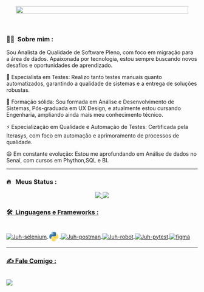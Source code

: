 
<p align="center"><img src="https://user-images.githubusercontent.com/61919008/185722617-b076ce13-448a-4e9d-9c3b-c1e9e91c7632.gif" width="95%" height="9%"  /></p>
<p align="center"><img src="https://komarev.com/ghpvc/?username=julianaceciliabueno&style=flat-square&color=red" alt=""></p>


### :woman_technologist: &nbsp;Sobre mim :

Sou Analista de Qualidade de Software Pleno, com foco em migração para a área de dados. Apaixonada por tecnologia, estou sempre buscando novos desafios e oportunidades de aprendizado.

🔭 Especialista em Testes: Realizo tanto testes manuais quanto automatizados, garantindo a qualidade de sistemas e a entrega de soluções robustas.

🌱 Formação sólida: Sou formada em Análise e Desenvolvimento de Sistemas, Pós-graduada em UX Design, e atualmente estou cursando Engenharia, ampliando ainda mais meu conhecimento técnico.

⚡ Especialização em Qualidade e Automação de Testes: Certificada pela Iterasys, com foco em automação e aprimoramento de processos de qualidade.

😄 Em constante evolução: Estou me aprofundando em Análise de dados no Senai, com cursos em Phython,SQL e BI.

---

### 🔥 &nbsp; Meus Status :
 <a href="https://github.com/julianaceciliabueno">
  
 <p align="center">
  <img width="48%" src="https://github-readme-stats.vercel.app/api?username=julianaceciliabueno&show_icons=true&theme=bear&locale=pt-br" />
   <img width="51%" src="https://github-readme-streak-stats.herokuapp.com/?user=julianaceciliabueno&theme=bear&locale=pt-br&date_format=M%20j%5B%2C%20Y%5D" 



<div style="display: inline_block"><br>


### 🛠 &nbsp;Linguagens e Frameworks :
 <br>

  
  
  <img align="center" alt="Juh-selenium" width="6%" src="https://raw.githubusercontent.com/detain/svg-logos/780f25886640cef088af994181646db2f6b1a3f8/svg/selenium-logo.svg">
  <img align="center" alt="Juh-Python"  width="6%" src="https://raw.githubusercontent.com/devicons/devicon/master/icons/python/python-original.svg">
   <img align="center" alt="Juh-postman"  width="6%" src="https://www.vectorlogo.zone/logos/getpostman/getpostman-icon.svg">                                                                                                                             
  <img align="center" alt="Juh-robot"  width="7%" src="https://cdn.icon-icons.com/icons2/2107/PNG/128/file_type_robotframework_icon_130193.png">
  <img align="center" alt="Juh-pytest"  width="6%" src="https://cdn.jsdelivr.net/gh/devicons/devicon/icons/pytest/pytest-original-wordmark.svg">
  <img align="center" alt="figma" width="5%"src="https://www.vectorlogo.zone/logos/figma/figma-icon.svg"/> 
                                                                                       

---  
  
### ✍️ Fale Comigo : 
  <br>
  <a href="https://www.linkedin.com/in/juliana-cecilia-bueno/" target="_blank"><img src="https://img.shields.io/badge/-LinkedIn-%230077B5?style=for-the-badge&logo=linkedin&logoColor=white" target="_blank"></a> 

  

     
